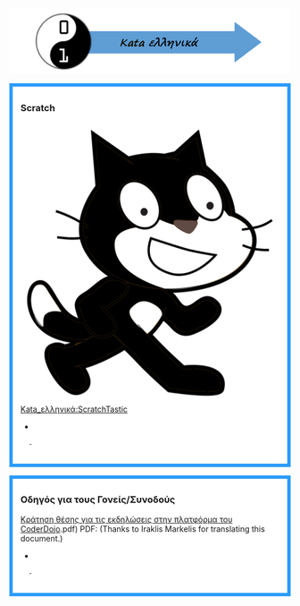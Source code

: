 ![../files/KataGreece.png](../files/KataGreece.png
"../files/KataGreece.png")

<div style="margin:0; margin-top:0px; margin-bottom:15px; margin-right:0px; border:6px solid #2c9cfb; padding:.3em 1em 1em 1em; background-color:#FFFFFF;">

### Scratch

![Kata\_scratch-icon3.png](../files/Kata_scratch-icon3.png
"../files/Kata_scratch-icon3.png") [Kata\_ελληνικά:ScratchTastic](Kata_ελληνικά:ScratchTastic.md)

  - 
    
      - 

  

</div>

<div style="margin:0; margin-top:0px; margin-bottom:15px; margin-right:0px; border:6px solid #2c9cfb; padding:.3em 1em 1em 1em; background-color:#FFFFFF;">

### Οδηγός για τους Γονείς/Συνοδούς

[Κράτηση θέσης για τις εκδηλώσεις στην πλατφόρμα του
CoderDojo](File:Κράτηση_θέσης_για_τις_εκδηλώσεις_στην_πλατφόρμα_του_CoderDojo_\(2\.md).pdf)
PDF: (Thanks to Iraklis Markelis for translating this document.)

  - 
    
      - 

  

</div>
